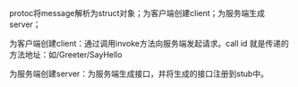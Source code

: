 
protoc将message解析为struct对象；为客户端创建client；为服务端生成server；

为客户端创建client：通过调用invoke方法向服务端发起请求。call id 就是传递的方法地址：如/Greeter/SayHello

为服务端创建server：为服务端生成接口，并将生成的接口注册到stub中。
